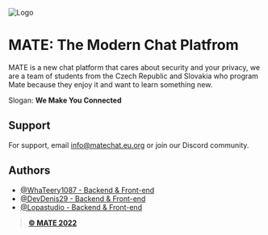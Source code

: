 ![Logo](https://i.ibb.co/W38XgwB/N-vrh-bez-n-zvu-2-removebg-preview.png)

# MATE: The Modern Chat Platfrom

MATE is a new chat platform that cares about security and your privacy, we are a team of students from the Czech Republic and Slovakia who program Mate because they enjoy it and want to learn something new.

Slogan: **We Make You Connected**
    
## Support

For support, email info@matechat.eu.org or join our Discord community.


## Authors

- [@WhaTeery1087 - Backend & Front-end](https://github.com/Whtery1087)
- [@DevDenis29 - Backend & Front-end](https://github.com/DevDenis29)
- [@Lopastudio - Backend & Front-end](https://github.com/Lopastudio)

> [**© MATE 2022**](http://matechat.eu.org/)
